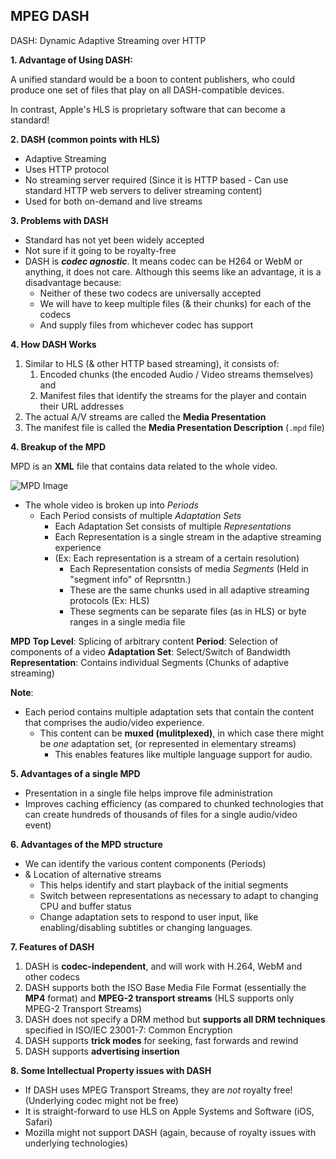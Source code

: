 ## MPEG DASH

DASH: Dynamic Adaptive Streaming over HTTP

**1. Advantage of Using DASH:** 

A unified standard would be a boon to content publishers, who could produce one set of files that play on all DASH-compatible devices.

In contrast, Apple's HLS is proprietary software that can become a standard!

**2. DASH (common points with HLS)**

- Adaptive Streaming
- Uses HTTP protocol
- No streaming server required (Since it is HTTP based - Can use standard HTTP web servers to deliver streaming content)
- Used for both on-demand and live streams

**3. Problems with DASH**

- Standard has not yet been widely accepted
- Not sure if it going to be royalty-free
- DASH is ***codec agnostic***. It means codec can be H264 or WebM or anything, it does not care. Although this seems like an advantage, it is a disadvantage because:
  - Neither of these two codecs are universally accepted
  - We will have to keep multiple files (& their chunks) for each of the codecs
  - And supply files from whichever codec has support

**4. How DASH Works**

1. Similar to HLS (& other HTTP based streaming), it consists of: 
	1. Encoded chunks (the encoded Audio / Video streams themselves) and 
	2. Manifest files that identify the streams for the player and contain their URL addresses
2. The actual A/V streams are called the **Media Presentation**
3. The manifest file is called the **Media Presentation Description** (`.mpd` file)

**4. Breakup of the MPD**

MPD is an **XML** file that contains data related to the whole video.

![MPD Image](https://images.slideplayer.com/15/4556938/slides/slide_15.jpg)

- The whole video is broken up into *Periods*
	- Each Period consists of multiple *Adaptation Sets*
		- Each Adaptation Set consists of multiple *Representations*
		- Each Representation is a single stream in the adaptive streaming experience 
		- (Ex: Each representation is a stream of a certain resolution)
			- Each Representation consists of media *Segments* (Held in "segment info" of Reprsnttn.)
			- These are the same chunks used in all adaptive streaming protocols (Ex: HLS)
			- These segments can be separate files (as in HLS) or byte ranges in a single media file

**MPD Top Level**: Splicing of arbitrary content
**Period**:  Selection of components of a video
**Adaptation Set**: Select/Switch of Bandwidth 
**Representation**: Contains individual Segments (Chunks of adaptive streaming)

**Note**: 

- Each period contains multiple adaptation sets that contain the content that comprises the audio/video experience. 
	- This content can be **muxed (mulitplexed)**, in which case there might be *one* adaptation set, (or represented in elementary streams) 
		- This enables features like multiple language support for audio.

**5. Advantages of a single MPD**

- Presentation in a single file helps improve file administration
- Improves caching efficiency (as compared to chunked technologies that can create hundreds of thousands of files for a single audio/video event)

**6. Advantages of the MPD structure**

- We can identify the various content components (Periods)
- & Location of alternative streams
	- This helps identify and start playback of the initial segments
	- Switch between representations as necessary to adapt to changing CPU and buffer status
	- Change adaptation sets to respond to user input, like enabling/disabling subtitles or changing languages.

**7. Features of DASH**

1.  DASH is **codec-independent**, and will work with H.264, WebM and other codecs
2.  DASH supports both the ISO Base Media File Format (essentially the **MP4** format) and **MPEG-2 transport streams** (HLS supports only MPEG-2 Transport Streams)
3.  DASH does not specify a DRM method but **supports all DRM techniques** specified in ISO/IEC 23001-7: Common Encryption
4.  DASH supports **trick modes** for seeking, fast forwards and rewind
5.  DASH supports **advertising insertion**

**8. Some Intellectual Property issues with DASH**

- If DASH uses MPEG Transport Streams, they are *not* royalty free! (Underlying codec might not be free)
- It is straight-forward to use HLS on Apple Systems and Software (iOS, Safari)
- Mozilla might not support DASH (again, because of royalty issues with underlying technologies)

